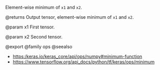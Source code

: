 Element-wise minimum of `x1` and `x2`.

@returns
    Output tensor, element-wise minimum of `x1` and `x2`.

@param x1
First tensor.

@param x2
Second tensor.

@export
@family ops
@seealso
+ <https:/keras.io/keras_core/api/ops/numpy#minimum-function>
+ <https://www.tensorflow.org/api_docs/python/tf/keras/ops/minimum>
